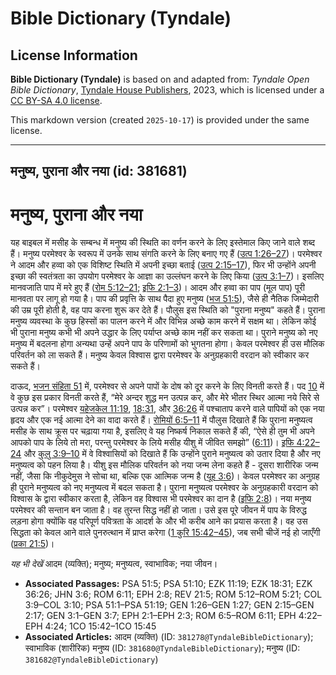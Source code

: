 # Bible Dictionary (Tyndale)

## License Information

**Bible Dictionary (Tyndale)** is based on and adapted from: _Tyndale Open Bible Dictionary_, [Tyndale House Publishers](https://tyndaleopenresources.com/), 2023, which is licensed under a [CC BY-SA 4.0 license](https://creativecommons.org/licenses/by-sa/4.0/legalcode.en).

This markdown version (created `2025-10-17`) is provided under the same license.



--------------------------------

## मनुष्य, पुराना और नया (id: 381681)

मनुष्य, पुराना और नया
=====================

यह बाइबल में मसीह के सम्बन्ध में मनुष्य की स्थिति का वर्णन करने के लिए इस्तेमाल किए जाने वाले शब्द हैं। मनुष्य परमेश्वर के स्वरूप में उनके साथ संगति करने के लिए बनाए गए हैं ([उत्प 1:26–27](https://ref.ly/Gen1:26-Gen1:27))। परमेश्वर ने आदम और हव्वा को एक विशिष्ट स्थिति में अपनी इच्छा बताई ([उत्प 2:15–17](https://ref.ly/Gen2:15-Gen2:17)), फिर भी उन्होंने अपनी इच्छा की स्वतंत्रता का उपयोग परमेश्वर के आज्ञा का उल्लंघन करने के लिए किया ([उत्प 3:1–7](https://ref.ly/Gen3:1-Gen3:7))। इसलिए मानवजाति पाप में मरे हुए हैं ([रोम 5:12–21](https://ref.ly/Rom5:12-Rom5:21); [इफि 2:1–3](https://ref.ly/Eph2:1-Eph2:3))। आदम और हव्वा का पाप (मूल पाप) पूरी मानवता पर लागू हो गया है। पाप की प्रवृत्ति के साथ पैदा हुए मनुष्य ([भज 51:5](https://ref.ly/Ps51:5)), जैसे ही नैतिक जिम्मेदारी की उम्र पूरी होती है, वह पाप करना शुरू कर देते हैं। पौलुस इस स्थिति को "पुराना मनुष्य" कहते हैं। पुराना मनुष्य व्यवस्था के कुछ हिस्सों का पालन करने में और विभिन्न अच्छे काम करने में सक्षम था। लेकिन कोई भी पुराना मनुष्य कभी भी अपने उद्धार के लिए पर्याप्त अच्छे काम नहीं कर सकता था। पुराने मनुष्य को नए मनुष्य में बदलना होगा अन्यथा उन्हें अपने पाप के परिणामों को भुगतना होगा। केवल परमेश्वर ही उस मौलिक परिवर्तन को ला सकते हैं। मनुष्य केवल विश्वास द्वारा परमेश्वर के अनुग्रहकारी वरदान को स्वीकार कर सकते हैं।

दाऊद, [भजन संहिता 51](https://ref.ly/Ps51:1-Ps51:19) में, परमेश्वर से अपने पापों के दोष को दूर करने के लिए विनती करते हैं। पद [10](https://ref.ly/Ps51:10) में वे कुछ इस प्रकार विनती करते हैं, “मेरे अन्दर शुद्ध मन उत्पन्न कर, और मेरे भीतर स्थिर आत्मा नये सिरे से उत्पन्न कर”। परमेश्वर [यहेजकेल 11:19](https://ref.ly/Ezek11:19), [18:31](https://ref.ly/Ezek18:31), और [36:26](https://ref.ly/Ezek36:26) में पश्चाताप करने वाले पापियों को एक नया हृदय और एक नई आत्मा देने का वादा करते हैं। [रोमियों 6:5–11](https://ref.ly/Rom6:5-Rom6:11) में पौलुस दिखाते हैं कि पुराना मनुष्यत्व मसीह के साथ क्रूस पर चढ़ाया गया है, इसलिए वे यह निष्कर्ष निकाल सकते हैं की, “ऐसे ही तुम भी अपने आपको पाप के लिये तो मरा, परन्तु परमेश्वर के लिये मसीह यीशु में जीवित समझो” ([6:11](https://ref.ly/Rom6:11))। [इफि 4:22–24](https://ref.ly/Eph4:22-Eph4:24) और [कुलु 3:9–10](https://ref.ly/Col3:9-Col3:10) में वे विश्वासियों को दिखाते हैं कि उन्होंने पुराने मनुष्यत्व को उतार दिया है और नए मनुष्यत्व को पहन लिया है। यीशु इस मौलिक परिवर्तन को नया जन्म लेना कहते हैं \- दूसरा शारीरिक जन्म नहीं, जैसा कि नीकुदेमुस ने सोचा था, बल्कि एक आत्मिक जन्म है ([यूह 3:6](https://ref.ly/John3:6))। केवल परमेश्वर का अनुग्रह ही पुराने मनुष्यत्व को नए मनुष्यत्व में बदल सकता है। पुराना मनुष्यत्व परमेश्वर के अनुग्रहकारी वरदान को विश्वास के द्वारा स्वीकार करता है, लेकिन वह विश्वास भी परमेश्वर का दान है ([इफि 2:8](https://ref.ly/Eph2:8))। नया मनुष्य परमेश्वर की सन्तान बन जाता है। वह तुरन्त सिद्ध नहीं हो जाता। उसे इस पूरे जीवन में पाप के विरुद्ध लड़ना होगा क्योंकि वह परिपूर्ण पवित्रता के आदर्श के और भी करीब आने का प्रयास करता है। वह उस सिद्धता को केवल आने वाले पुनरुत्थान में प्राप्त करेगा ([1 कुरि 15:42–45](https://ref.ly/1Cor15:42-1Cor15:45)), जब सभी चीजें नई हो जाएँगी ([प्रका 21:5](https://ref.ly/Rev21:5))।

*यह भी देखें* आदम (व्यक्ति); मनुष्य; मनुष्यत्व, स्वाभाविक; नया जीवन।

* **Associated Passages:** PSA 51:5; PSA 51:10; EZK 11:19; EZK 18:31; EZK 36:26; JHN 3:6; ROM 6:11; EPH 2:8; REV 21:5; ROM 5:12–ROM 5:21; COL 3:9–COL 3:10; PSA 51:1–PSA 51:19; GEN 1:26–GEN 1:27; GEN 2:15–GEN 2:17; GEN 3:1–GEN 3:7; EPH 2:1–EPH 2:3; ROM 6:5–ROM 6:11; EPH 4:22–EPH 4:24; 1CO 15:42–1CO 15:45
* **Associated Articles:** आदम (व्यक्ति) (ID: `381278@TyndaleBibleDictionary`); स्वाभाविक (शारीरिक) मनुष्य (ID: `381680@TyndaleBibleDictionary`); मनुष्य (ID: `381682@TyndaleBibleDictionary`)

